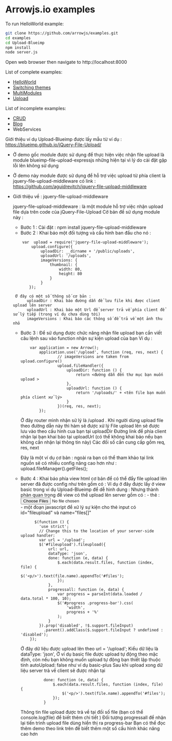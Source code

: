 Arrowjs.io examples
==================
To run HelloWorld example:
```sh
git clone https://github.com/arrowjs/examples.git
cd examples
cd Upload-Blueimp
npm install
node server.js
```
Open web browser then navigate to http://localhost:8000


List of complete examples:
* [HelloWorld](https://github.com/arrowjs/examples/tree/master/HelloWorld)
* [Switching themes](https://github.com/arrowjs/examples/tree/master/ThemeSupport)
* [MultiModules](https://github.com/arrowjs/examples/tree/master/MultiModules)
* [Upload](https://github.com/arrowjs/examples/tree/master/Upload)

List of incomplete examples:
* [CRUD](https://github.com/arrowjs/examples/tree/master/CRUD)
* [Blog](https://github.com/arrowjs/examples/tree/master/Blog)
* WebServices


Giới thiệu ví dụ Upload-Blueimp được lấy mẫu từ ví dụ : https://blueimp.github.io/jQuery-File-Upload/

- Ở demo gốc module được sử dụng để thực hiện việc nhận file upload là module blueimp-file-upload-expressjs những hiện tại vì lý do cài đặt gặp lỗi lên không sử dụng

- Ở demo này module được sử dụng để hỗ trợ việc upload từ phía client là jquery-file-upload-middleware có link : https://github.com/aguidrevitch/jquery-file-upload-middleware

- Giới thiệu về : jquery-file-upload-middleware

    jquery-file-upload-middleware : là một module hỗ trợ việc nhận upload file dựa trên code của jQuery-File-Upload
    Cở bản để sử dụng module này : 
    + Bước 1 : Cài đặt : npm install jquery-file-upload-middleware
    + Bước 2 : Khai báo một đối tượng và cấu hình ban đầu cho nó :
    
    ~~~javascrip
        var  upload = require('jquery-file-upload-middleware'); 
            upload.configure({
                uploadDir: __dirname + '/public/uploads',
                uploadUrl: '/uploads',
                imageVersions: {
                    thumbnail: {
                        width: 80,
                        height: 80
                    }
                }
           });
    ~~~~   
       Ở đây có một số thông số cơ bản : 
            uploadDir : Khai báo đường dẫn để lưu file khi được client upload lên server
            uploadUrl : Khai báo một Url để server trả về phía client để sử lý tiếp (trong ví dụ chưa dùng tới)
            imageVersions : Khai báo các thông số để trả về một ảnh thu nhỏ
            
    + Bước 3 : Để sử dụng được chức năng nhận file upload bạn cần viết câu lệnh sau vào function nhận sự kiện upload của bạn 
        Ví dụ : 

        ~~~javascrip
            var application = new Arrow();
                application.use('/upload', function (req, res, next) {
                        // imageVersions are taken from upload.configure()
                        upload.fileHandler({
                            uploadDir: function () {
                                return <đường dẫn đến thư mục bạn muốn upload >
                            },
                            uploadUrl: function () {
                                return '/uploads/' + <tên file bạn muốn phía client xử lý>
                            }
                        })(req, res, next);
                });
        ~~~


       	Ở đây router mình nhận sử lý là /upload . Khi người dùng upload file theo đường dẫn này thì hàm sẽ được xử lý
                File upload lên sẽ được lưu vào theo cấu hình cua bạn tại  uploadDir
                Đường link để phía client nhận lại bạn khai báo tại  uploadUrl (có thể không khai báo nếu bạn không cần nhận lại thông tin này)
                Các đối số cần cung cấp gồm  req, res, next
                
        Đây là một ví dụ cơ bản : ngoài ra bạn có thể tham khảo tại link nguồn sẽ có nhiều config nâng cao hơn như : upload.fileManager().getFiles();
      
    + Bước 4 : Khai báo phía view html cơ bản để có thể đẩy file upload lên server đã được config như trên gồm có :
        Ví dụ ở đây được lấy ở view basic trong ví dụ Upload-Blueimp để dễ hình dung :
        Nhưng thành phàn quan trọng để view có thể upload lên server gồm có : 
            - thẻ : <input id="fileupload" type="file" name="files[]" multiple>    
            - một đoạn javascript để xử lý sự kiện cho thẻ input có id="fileupload" và name="files[]"

              	$(function () {
                  'use strict';
                  // Change this to the location of your server-side upload handler:
                  var url = '/upload';
                  $('#fileupload').fileupload({
                      url: url,
                      dataType: 'json',
                      done: function (e, data) {
                          $.each(data.result.files, function (index, file) {
                              $('<p/>').text(file.name).appendTo('#files');
                          });
                      },
                      progressall: function (e, data) {
                          var progress = parseInt(data.loaded / data.total * 100, 10);
                          $('#progress .progress-bar').css(
                              'width',
                              progress + '%'
                          );
                      }
                  }).prop('disabled', !$.support.fileInput)
                    .parent().addClass($.support.fileInput ? undefined : 'disabled');
              });


        Ở đây dữ liệu được upload lên theo url = '/upload';
        Kiểu dữ liệu là  dataType: 'json',
        Ở ví dụ basic file được upload tự động theo mặc định, còn nếu bạn không muốn upload tự động bạn thiết lập thuộc tính autoUpload: false như ví dụ basic-plus
        Sau khi upload xong dữ liệu server trả về client sẽ được nhận tại 

                    done: function (e, data) {
                        $.each(data.result.files, function (index, file) {
                            $('<p/>').text(file.name).appendTo('#files');
                        });
                    }


		 Thông tin file upload được trả về tại đối số file (bạn có thể console.log(file) để biết thêm chi tiết )
		 Đối tượng progressall để nhận lại tiến trình upload file dùng hiển thị ra progress-bar
        Bạn có thể đọc thêm demo theo link trên để biết thêm một số cấu hình khác nâng cao hơn